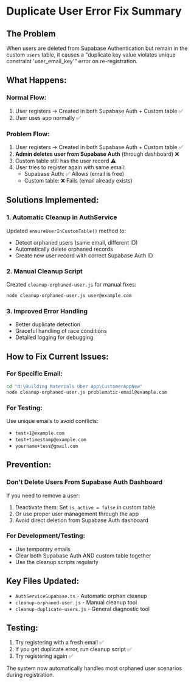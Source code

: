 # Duplicate User Error Fix Summary

## The Problem
When users are deleted from Supabase Authentication but remain in the custom `users` table, it causes a "duplicate key value violates unique constraint 'user_email_key'" error on re-registration.

## What Happens:

### Normal Flow:
1. User registers → Created in both Supabase Auth + Custom table ✅
2. User uses app normally ✅

### Problem Flow:
1. User registers → Created in both Supabase Auth + Custom table ✅
2. **Admin deletes user from Supabase Auth** (through dashboard) ❌
3. Custom table still has the user record ⚠️
4. User tries to register again with same email:
   - Supabase Auth: ✅ Allows (email is free)
   - Custom table: ❌ Fails (email already exists)

## Solutions Implemented:

### 1. Automatic Cleanup in AuthService
Updated `ensureUserInCustomTable()` method to:
- Detect orphaned users (same email, different ID)
- Automatically delete orphaned records
- Create new user record with correct Supabase Auth ID

### 2. Manual Cleanup Script
Created `cleanup-orphaned-user.js` for manual fixes:
```bash
node cleanup-orphaned-user.js user@example.com
```

### 3. Improved Error Handling
- Better duplicate detection
- Graceful handling of race conditions
- Detailed logging for debugging

## How to Fix Current Issues:

### For Specific Email:
```bash
cd "d:\Building Materials Uber App\CustomerAppNew"
node cleanup-orphaned-user.js problematic-email@example.com
```

### For Testing:
Use unique emails to avoid conflicts:
- `test+1@example.com`
- `test+timestamp@example.com`
- `yourname+test@gmail.com`

## Prevention:

### Don't Delete Users From Supabase Auth Dashboard
If you need to remove a user:
1. Deactivate them: Set `is_active = false` in custom table
2. Or use proper user management through the app
3. Avoid direct deletion from Supabase Auth dashboard

### For Development/Testing:
- Use temporary emails
- Clear both Supabase Auth AND custom table together
- Use the cleanup scripts regularly

## Key Files Updated:
- `AuthServiceSupabase.ts` - Automatic orphan cleanup
- `cleanup-orphaned-user.js` - Manual cleanup tool
- `cleanup-duplicate-users.js` - General diagnostic tool

## Testing:
1. Try registering with a fresh email ✅
2. If you get duplicate error, run cleanup script ✅
3. Try registering again ✅

The system now automatically handles most orphaned user scenarios during registration.

